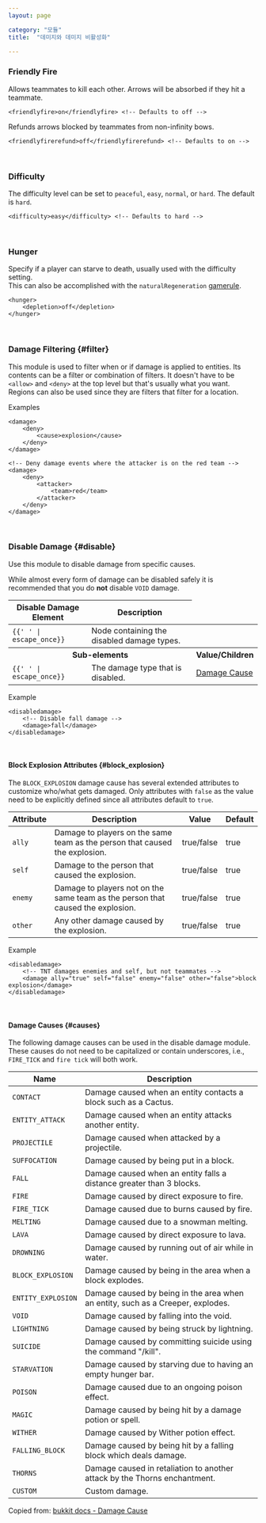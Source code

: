 ```yaml
---
layout: page

category: "모듈"
title:  "데미지와 데미지 비활성화"

---
```


### Friendly Fire
Allows teammates to kill each other. Arrows will be absorbed if they hit a teammate.

    <friendlyfire>on</friendlyfire> <!-- Defaults to off -->

Refunds arrows blocked by teammates from non-infinity bows.

    <friendlyfirerefund>off</friendlyfirerefund> <!-- Defaults to on -->

<br/>

### Difficulty
The difficulty level can be set to `peaceful`, `easy`, `normal`, or `hard`. The default is `hard`.

    <difficulty>easy</difficulty> <!-- Defaults to hard -->

<br/>

### Hunger
Specify if a player can starve to death, usually used with the difficulty setting.<br/>
This can also be accomplished with the `naturalRegeneration` [gamerule](/modules/gamerules).

    <hunger>
        <depletion>off</depletion>
    </hunger>

<br/>

### Damage Filtering {#filter}

This module is used to filter when or if damage is applied to entities.
Its contents can be a filter or combination of filters.
It doesn't have to be `<allow>` and `<deny>` at the top level but that's usually what you want.
Regions can also be used since they are filters that filter for a location.

Examples

    <damage>
        <deny>
            <cause>explosion</cause>
        </deny>
    </damage>

    <!-- Deny damage events where the attacker is on the red team -->
    <damage>
        <deny>
            <attacker>
                <team>red</team>
            </attacker>
        </deny>
    </damage>

<br/>

### Disable Damage {#disable}
Use this module to disable damage from specific causes.

While almost every form of damage can be disabled safely it is recommended that you do **not** disable `VOID` damage.

<div class='table-responsive'>
  <table class='table table-striped table-condensed'>
    <thead>
      <tr>
        <th>Disable Damage Element</th>
        <th>Description</th>
      </tr>
    </thead>
    <tbody>
      <tr>
        <td>
          <span class='highlight'>
            <code>{{'<disabledamage> </disabledamage>' | escape_once}}</code>
          </span>
        </td>
        <td>Node containing the disabled damage types.</td>
        <td></td>
      </tr>
      <tr>
        <th colspan='2'>Sub-elements</th>
        <th>Value/Children</th>
      </tr>
      <tr>
        <td>
          <span class='highlight'>
            <code>{{'<damage> </damage>' | escape_once}}</code>
          </span>
        </td>
        <td>
          The damage type that is disabled.
        </td>
        <td>
          <a href='#causes'>Damage Cause</a>
        </td>
      </tr>
    </tbody>
  </table>
</div>

Example

    <disabledamage>
        <!-- Disable fall damage -->
        <damage>fall</damage>
    </disabledamage>


<br/>

#### Block Explosion Attributes {#block_explosion}

The `BLOCK_EXPLOSION` damage cause has several extended attributes to customize who/what gets damaged. Only attributes with `false` as the value need to be explicitly defined since all attributes default to `true`.

<div class='table-responsive'>
  <table class='table table-striped table-condensed'>
    <thead>
      <tr>
        <th>Attribute</th>
        <th>Description</th>
        <th>Value</th>
        <th>Default</th>
      </tr>
    </thead>
    <tbody>
      <tr>
        <td>
          <code>ally</code>
        </td>
        <td>Damage to players on the same team as the person that caused the explosion.</td>
        <td>
          <span class='label label-primary'>true/false</span>
        </td>
        <td>true</td>
      </tr>
      <tr>
        <td>
          <code>self</code>
        </td>
        <td>Damage to the person that caused the explosion.</td>
        <td>
          <span class='label label-primary'>true/false</span>
        </td>
        <td>true</td>
      </tr>
      <tr>
        <td>
          <code>enemy</code>
        </td>
        <td>Damage to players not on the same team as the person that caused the explosion.</td>
        <td>
          <span class='label label-primary'>true/false</span>
        </td>
        <td>true</td>
      </tr>
      <tr>
        <td>
          <code>other</code>
        </td>
        <td>Any other damage caused by the explosion.</td>
        <td>
          <span class='label label-primary'>true/false</span>
        </td>
        <td>true</td>
      </tr>
    </tbody>
  </table>
</div>

Example

    <disabledamage>
        <!-- TNT damages enemies and self, but not teammates -->
        <damage ally="true" self="false" enemy="false" other="false">block explosion</damage>
    </disabledamage>


<br/>

#### Damage Causes {#causes}
The following damage causes can be used in the disable damage module.
These causes do not need to be capitalized or contain underscores, i.e., `FIRE_TICK` and `fire tick` will both work.

<div class='table-responsive'>
  <table class='table table-striped table-condensed'>
    <thead>
      <tr>
        <th>Name</th>
        <th>Description</th>
      </tr>
    </thead>
    <tbody>
      <tr>
        <td>
          <code>CONTACT</code>
        </td>
        <td>
          Damage caused when an entity contacts a block such as a Cactus.
        </td>
      </tr>
      <tr>
        <td>
          <code>ENTITY_ATTACK</code>
        </td>
        <td>
          Damage caused when an entity attacks another entity.
        </td>
      </tr>
      <tr>
        <td>
          <code>PROJECTILE</code>
        </td>
        <td>
          Damage caused when attacked by a projectile.
        </td>
      </tr>
      <tr>
        <td>
          <code>SUFFOCATION</code>
        </td>
        <td>
          Damage caused by being put in a block.
        </td>
      </tr>
      <tr>
        <td>
          <code>FALL</code>
        </td>
        <td>
          Damage caused when an entity falls a distance greater than 3 blocks.
        </td>
      </tr>
      <tr>
        <td>
          <code>FIRE</code>
        </td>
        <td>
          Damage caused by direct exposure to fire.
        </td>
      </tr>
      <tr>
        <td>
          <code>FIRE_TICK</code>
        </td>
        <td>
          Damage caused due to burns caused by fire.
        </td>
      </tr>
      <tr>
        <td>
          <code>MELTING</code>
        </td>
        <td>
          Damage caused due to a snowman melting.
        </td>
      </tr>
      <tr>
        <td>
          <code>LAVA</code>
        </td>
        <td>
          Damage caused by direct exposure to lava.
        </td>
      </tr>
      <tr>
        <td>
          <code>DROWNING</code>
        </td>
        <td>
          Damage caused by running out of air while in water.
        </td>
      </tr>
      <tr>
        <td>
          <code>BLOCK_EXPLOSION</code>
        </td>
        <td>
          Damage caused by being in the area when a block explodes.
        </td>
      </tr>
      <tr>
        <td>
          <code>ENTITY_EXPLOSION</code>
        </td>
        <td>
          Damage caused by being in the area when an entity, such as a Creeper, explodes.
        </td>
      </tr>
      <tr>
        <td>
          <code>VOID</code>
        </td>
        <td>
          Damage caused by falling into the void.
        </td>
      </tr>
      <tr>
        <td>
          <code>LIGHTNING</code>
        </td>
        <td>
          Damage caused by being struck by lightning.
        </td>
      </tr>
      <tr>
        <td>
          <code>SUICIDE</code>
        </td>
        <td>
          Damage caused by committing suicide using the command "/kill".
        </td>
      </tr>
      <tr>
        <td>
          <code>STARVATION</code>
        </td>
        <td>
          Damage caused by starving due to having an empty hunger bar.
        </td>
      </tr>
      <tr>
        <td>
          <code>POISON</code>
        </td>
        <td>
          Damage caused due to an ongoing poison effect.
        </td>
      </tr>
      <tr>
        <td>
          <code>MAGIC</code>
        </td>
        <td>
          Damage caused by being hit by a damage potion or spell.
        </td>
      </tr>
      <tr>
        <td>
          <code>WITHER</code>
        </td>
        <td>
          Damage caused by Wither potion effect.
        </td>
      </tr>
      <tr>
        <td>
          <code>FALLING_BLOCK</code>
        </td>
        <td>
          Damage caused by being hit by a falling block which deals damage.
        </td>
      </tr>
      <tr>
        <td>
          <code>THORNS</code>
        </td>
        <td>
          Damage caused in retaliation to another attack by the Thorns enchantment.
        </td>
      </tr>
      <tr>
        <td>
          <code>CUSTOM</code>
        </td>
        <td>
          Custom damage.
        </td>
      </tr>
    </tbody>
  </table>
</div>

Copied from: [bukkit docs - Damage Cause](https://hub.spigotmc.org/javadocs/bukkit/org/bukkit/event/entity/EntityDamageEvent.DamageCause.html)
